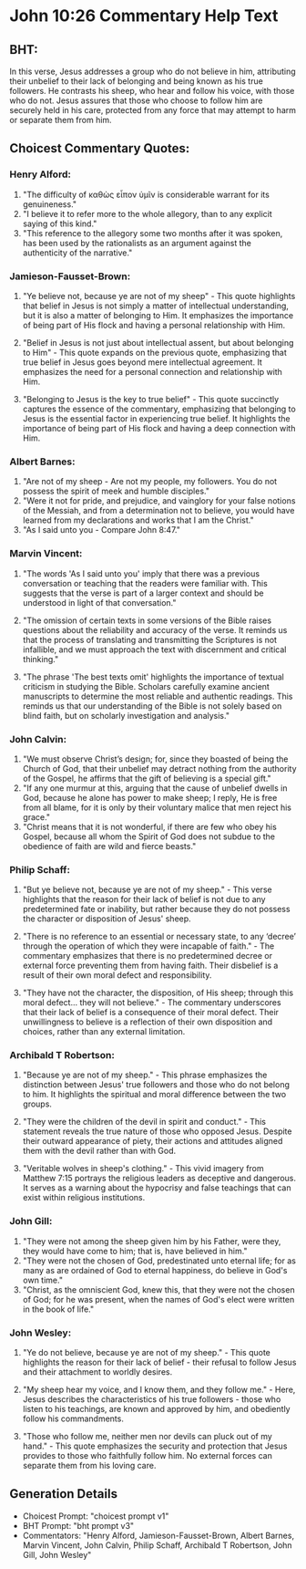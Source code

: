 # John 10:26 Commentary Help Text

## BHT:
In this verse, Jesus addresses a group who do not believe in him, attributing their unbelief to their lack of belonging and being known as his true followers. He contrasts his sheep, who hear and follow his voice, with those who do not. Jesus assures that those who choose to follow him are securely held in his care, protected from any force that may attempt to harm or separate them from him.

## Choicest Commentary Quotes:
### Henry Alford:
1. "The difficulty of καθὼς εἶπον ὑμῖν is considerable warrant for its genuineness."
2. "I believe it to refer more to the whole allegory, than to any explicit saying of this kind."
3. "This reference to the allegory some two months after it was spoken, has been used by the rationalists as an argument against the authenticity of the narrative."

### Jamieson-Fausset-Brown:
1. "Ye believe not, because ye are not of my sheep" - This quote highlights that belief in Jesus is not simply a matter of intellectual understanding, but it is also a matter of belonging to Him. It emphasizes the importance of being part of His flock and having a personal relationship with Him.

2. "Belief in Jesus is not just about intellectual assent, but about belonging to Him" - This quote expands on the previous quote, emphasizing that true belief in Jesus goes beyond mere intellectual agreement. It emphasizes the need for a personal connection and relationship with Him.

3. "Belonging to Jesus is the key to true belief" - This quote succinctly captures the essence of the commentary, emphasizing that belonging to Jesus is the essential factor in experiencing true belief. It highlights the importance of being part of His flock and having a deep connection with Him.

### Albert Barnes:
1. "Are not of my sheep - Are not my people, my followers. You do not possess the spirit of meek and humble disciples."
2. "Were it not for pride, and prejudice, and vainglory for your false notions of the Messiah, and from a determination not to believe, you would have learned from my declarations and works that I am the Christ."
3. "As I said unto you - Compare John 8:47."

### Marvin Vincent:
1. "The words 'As I said unto you' imply that there was a previous conversation or teaching that the readers were familiar with. This suggests that the verse is part of a larger context and should be understood in light of that conversation."

2. "The omission of certain texts in some versions of the Bible raises questions about the reliability and accuracy of the verse. It reminds us that the process of translating and transmitting the Scriptures is not infallible, and we must approach the text with discernment and critical thinking."

3. "The phrase 'The best texts omit' highlights the importance of textual criticism in studying the Bible. Scholars carefully examine ancient manuscripts to determine the most reliable and authentic readings. This reminds us that our understanding of the Bible is not solely based on blind faith, but on scholarly investigation and analysis."

### John Calvin:
1. "We must observe Christ’s design; for, since they boasted of being the Church of God, that their unbelief may detract nothing from the authority of the Gospel, he affirms that the gift of believing is a special gift."
2. "If any one murmur at this, arguing that the cause of unbelief dwells in God, because he alone has power to make sheep; I reply, He is free from all blame, for it is only by their voluntary malice that men reject his grace."
3. "Christ means that it is not wonderful, if there are few who obey his Gospel, because all whom the Spirit of God does not subdue to the obedience of faith are wild and fierce beasts."

### Philip Schaff:
1. "But ye believe not, because ye are not of my sheep." - This verse highlights that the reason for their lack of belief is not due to any predetermined fate or inability, but rather because they do not possess the character or disposition of Jesus' sheep. 

2. "There is no reference to an essential or necessary state, to any ‘decree’ through the operation of which they were incapable of faith." - The commentary emphasizes that there is no predetermined decree or external force preventing them from having faith. Their disbelief is a result of their own moral defect and responsibility.

3. "They have not the character, the disposition, of His sheep; through this moral defect... they will not believe." - The commentary underscores that their lack of belief is a consequence of their moral defect. Their unwillingness to believe is a reflection of their own disposition and choices, rather than any external limitation.

### Archibald T Robertson:
1. "Because ye are not of my sheep." - This phrase emphasizes the distinction between Jesus' true followers and those who do not belong to him. It highlights the spiritual and moral difference between the two groups.

2. "They were the children of the devil in spirit and conduct." - This statement reveals the true nature of those who opposed Jesus. Despite their outward appearance of piety, their actions and attitudes aligned them with the devil rather than with God.

3. "Veritable wolves in sheep's clothing." - This vivid imagery from Matthew 7:15 portrays the religious leaders as deceptive and dangerous. It serves as a warning about the hypocrisy and false teachings that can exist within religious institutions.

### John Gill:
1. "They were not among the sheep given him by his Father, were they, they would have come to him; that is, have believed in him." 
2. "They were not the chosen of God, predestinated unto eternal life; for as many as are ordained of God to eternal happiness, do believe in God's own time." 
3. "Christ, as the omniscient God, knew this, that they were not the chosen of God; for he was present, when the names of God's elect were written in the book of life."

### John Wesley:
1. "Ye do not believe, because ye are not of my sheep." - This quote highlights the reason for their lack of belief - their refusal to follow Jesus and their attachment to worldly desires. 

2. "My sheep hear my voice, and I know them, and they follow me." - Here, Jesus describes the characteristics of his true followers - those who listen to his teachings, are known and approved by him, and obediently follow his commandments. 

3. "Those who follow me, neither men nor devils can pluck out of my hand." - This quote emphasizes the security and protection that Jesus provides to those who faithfully follow him. No external forces can separate them from his loving care.


## Generation Details
- Choicest Prompt: "choicest prompt v1"
- BHT Prompt: "bht prompt v3"
- Commentators: "Henry Alford, Jamieson-Fausset-Brown, Albert Barnes, Marvin Vincent, John Calvin, Philip Schaff, Archibald T Robertson, John Gill, John Wesley"
